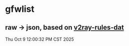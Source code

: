 # gfwlist
## raw -> json, based on [v2ray-rules-dat](https://github.com/Loyalsoldier/v2ray-rules-dat)
Thu Oct  9 12:00:32 PM CST 2025

